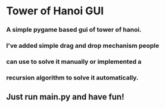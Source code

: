 # Tower of Hanoi GUI
### A simple pygame based gui of tower of hanoi.
### I've added simple drag and drop mechanism people 
### can use to solve it manually or implemented a 
### recursion algorithm to solve it automatically.

## Just run main.py and have fun!
